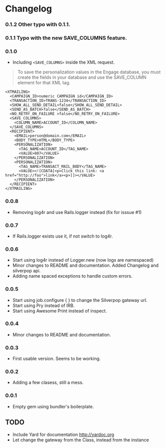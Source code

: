 Changelog
=========

### 0.1.2 Other typo with 0.1.1.
### 0.1.1 Typo with the new SAVE_COLUMNS feature.

### 0.1.0
- Including `<SAVE_COLUMNS>` inside the XML request.

> To save the personalization values in the Engage database,
> you must create the fields in your database and use the SAVE_COLUMN element
> for that XML tag.

```
<XTMAILING>
  <CAMPAIGN_ID>numeric CAMPAIGN id</CAMPAIGN_ID>
  <TRANSACTION_ID>TRANS-1234</TRANSACTION_ID>
  <SHOW_ALL_SEND_DETAIL>false</SHOW_ALL_SEND_DETAIL>
  <SEND_AS_BATCH>false</SEND_AS_BATCH>
  <NO_RETRY_ON_FAILURE >false</NO_RETRY_ON_FAILURE>
  <SAVE_COLUMNS>
    <COLUMN_NAME>ACCOUNT_ID</COLUMN_NAME>
  </SAVE_COLUMNS>
  <RECIPIENT>
    <EMAIL>person@domain.com</EMAIL>
    <BODY_TYPE>HTML</BODY_TYPE>
    <PERSONALIZATION>
      <TAG_NAME>ACCOUNT_ID</TAG_NAME>
      <VALUE>807</VALUE>
    </PERSONALIZATION>
    <PERSONALIZATION>
      <TAG_NAME>TRANSACT_MAIL_BODY</TAG_NAME>
      <VALUE><![CDATA[<p>Click this link: <a href="http://foo">link</a><p>]]></VALUE>
    </PERSONALIZATION>
  </RECIPIENT>
</XTMAILING>
```

### 0.0.8
- Removing log4r and use Rails.logger instead (fix for isssue #1)

### 0.0.7
- If Rails.logger exists use it, if not switch to log4r.

### 0.0.6
- Start using log4r instead of Logger.new (now logs are namespaced)
- Minor changes to README and documentation. Added Changelog and silverpop api.
- Adding name spaced exceptions to handle custom errors.

### 0.0.5
- Start using job.configure { } to change the Silverpop gateway url.
- Start using Pry instead of IRB.
- Start using Awesome Print instead of inspect.

### 0.0.4
- Minor changes to README and documentation.

### 0.0.3
- First usable version. Seems to be working.

### 0.0.2
- Adding a few clasess, still a mess.

### 0.0.1
- Empty gem using bundler's boilerplate.

TODO
----

- Include Yard for documentation http://yardoc.org
- Let change the gateway from the Class, instead from the instance
